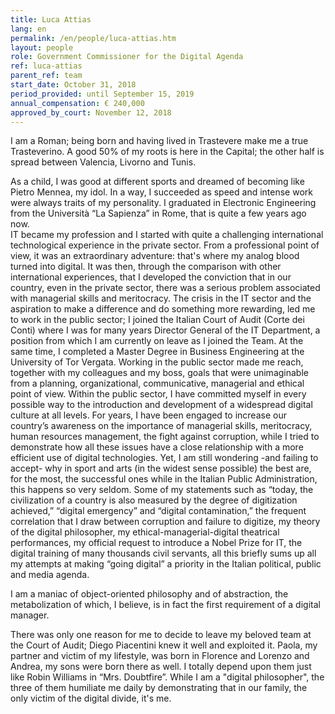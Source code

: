 ```yaml
---
title: Luca Attias
lang: en
permalink: /en/people/luca-attias.htm
layout: people
role: Government Commissioner for the Digital Agenda
ref: luca-attias
parent_ref: team
start_date: October 31, 2018
period_provided: until September 15, 2019
annual_compensation: € 240,000
approved_by_court: November 12, 2018
---
```


I am a Roman;  being born and having lived in Trastevere make me a true Trasteverino. A good 50% of my roots is here in the Capital; the other half is spread between Valencia, Livorno and Tunis. 

As a child, I was good at different sports and dreamed of becoming like Pietro Mennea,  my idol. 
In a way, I succeeded as speed and intense work were always traits of my personality. I graduated in Electronic Engineering from the Università “La Sapienza” in Rome, that is quite a few years ago now.  
IT became my profession and I started with  quite a challenging international technological experience in the private sector. From a professional point of view, it was an extraordinary adventure: that's where my analog blood turned into digital. 
It was then, through the comparison with other international experiences,  that I developed the conviction that in our country, even in the private sector, there was a serious problem associated with managerial skills and meritocracy. 
The crisis in the IT sector and the aspiration to make a difference and do something more rewarding, led me to work in the public sector; I joined the Italian Court of Audit (Corte dei Conti) where I was for many years Director General of the IT Department, a position from which I am currently on leave as I joined the Team. At the same time, I completed a Master Degree  in Business Engineering at the University of Tor Vergata.
Working in the public sector made me reach, together with my colleagues and my boss,  goals that were unimaginable from a planning, organizational, communicative, managerial and ethical point of view. 
Within the public sector, I have committed myself in every possible way to the introduction and development of a widespread digital culture at all levels. For years, I have been engaged to increase our country’s awareness on the importance of managerial skills, meritocracy, human resources management, the fight against corruption, while I tried to demonstrate how all these issues have a close relationship with a more efficient use of digital technologies. Yet, I am still wondering -and failing to accept- why in sport and arts (in the widest sense possible) the best are, for the most, the successful ones while in the  Italian Public Administration, this happens so very seldom.
Some of my statements such as “today, the civilization of a country is also measured by the degree of digitization achieved,” “digital emergency” and “digital contamination,” the frequent correlation that I draw between corruption and failure to digitize, my theory of the digital philosopher, my ethical-managerial-digital theatrical performances, my official request to introduce a Nobel Prize for IT, the digital training of many thousands civil servants, all this briefly sums up all my attempts at making “going digital” a priority in the Italian political, public and media agenda.

I am a maniac of object-oriented philosophy and of abstraction, the  metabolization of which, I believe, is in fact the first requirement of a digital manager.

There was only one reason for me to decide to leave my beloved team at the Court of Audit; Diego Piacentini knew it well and exploited it.
Paola, my partner and victim of my lifestyle, was born in Florence and Lorenzo and Andrea, my sons were born there as well. I totally depend upon them just like Robin Williams in “Mrs. Doubtfire”. While I am a "digital philosopher", the three of them humiliate me daily by demonstrating that in our family, the only victim of the digital divide, it's me.
